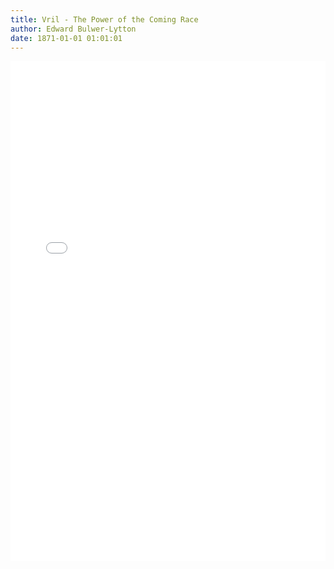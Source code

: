 ```yaml
---
title: Vril - The Power of the Coming Race
author: Edward Bulwer-Lytton
date: 1871-01-01 01:01:01
---
```


<div>
	<iframe src="/PDFjs/web/viewer.html?file=../../pages/esotericism/Vril-the-Power-of-the-Coming-Race/Vril or the Coming Race.pdf" width="100%" height="800px" frameborder="0"></iframe>
</div>